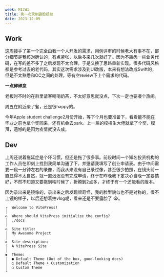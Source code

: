 ```yaml
---
week: M12W1
title: 第一次录制露脸视频
date: 2023-12-09
---
```


## Work

这周接手了第一个完全由我一个人开发的需求，用例评审的时候老大有事不在，部分细节是我核对确认的，有点紧张，以后多来几次就好了。因为不熟悉一些业务代码，在写的差不多了之后发现不太合理，于是又换了思路重新实现。很多代码风格都是参考过去的老代码，其实这次需求涉及到UI改版，本来有想法改成Swift的，但是不太熟悉和OC之间的处理，等有空review下上个需求的代码。

**一点碎碎念**

老板时不时的在群里请客喝喝奶茶，不太好意思就没点，下次一定也要凑个热闹。

周五在附近聚了餐，还是很happy的。

今年Apple student challenge2月份开始，等下个月也要准备下，看看能不能在毕业之前也拿个奖回来，还有机会去park。上一届的校招生大佬就拿了个奖，膜拜，遗憾的是因为疫情就没去成。

## Dev

上周还说着拖延症是个坏习惯，但还是拖了很多事。前段时间一个知名投资机构的工作人员在即刻上找到我简单沟通了下，并邀请我填写了创业申请表。由于中间需要一段一分钟左右的录像，而我从来没有自己录过像，甚至很少拍照，在镜头前一直显得不太自然，就一直迟迟没有完成申请，终于在昨晚我下定决心当晚一定要搞好，不然不知道又要拖到啥时候了，折腾到2点多，才终于有一个还能看的版本。

因为录出来是镜像的，录出来之后发现很奇怪，我的脸型貌似也不是对称的，很不上镜的样子，以后还想着拍vlog呢，看来还是不要露脸了 😭。

```
┌  Welcome to VitePress!
│
◇  Where should VitePress initialize the config?
│  ./docs
│
◇  Site title:
│  My Awesome Project
│
◇  Site description:
│  A VitePress Site
│
◆  Theme:
│  ● Default Theme (Out of the box, good-looking docs)
│  ○ Default Theme + Customization
│  ○ Custom Theme
└
```